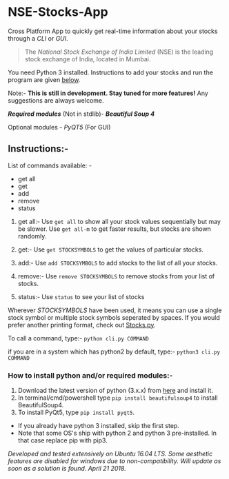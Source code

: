 # NSE-Stocks-App
Cross Platform App to quickly get real-time information about your stocks through a *CLI* or *GUI*.

> The *National Stock Exchange of India Limited* (NSE) is the leading stock exchange of India, located in Mumbai. 

You need Python 3 installed. Instructions to add your stocks and run the program are given [below](https://github.com/InfernoCoder11/NSE-Stocks-App#instructions-).

Note:- **This is still in development. Stay tuned for more features!** Any suggestions are always welcome.

***Required modules*** (Not in stdlib)-
  ***Beautiful Soup 4***
  
Optional modules -
  *PyQT5* (For GUI)

## Instructions:-
 List of commands available: -
   - get all
   - get
   - add
   - remove
   - status

   1) get all:-
     Use `get all` to show all your stock values sequentially but may be slower.
     Use `get all-m` to get faster results, but stocks are shown randomly.

   2) get:-
     Use `get STOCKSYMBOLS` to get the values of particular stocks.

   3) add:-
     Use `add STOCKSYMBOLS` to add stocks to the list of all your stocks.

   4) remove:-
     Use `remove STOCKSYMBOLS` to remove stocks from your list of stocks.

   5) status:-
     Use `status` to see your list of stocks

 Wherever *STOCKSYMBOLS* have been used, it means you can use a single stock symbol or multiple stock symbols seperated by spaces.
 If you would prefer another printing format, check out [Stocks.py](https://github.com/InfernoCoder11/NSE-Stocks-App/blob/master/Stocks.py).

 To call a command, type:-
   `python cli.py COMMAND`

 if you are in a system which has python2 by default, type:-
   `python3 cli.py COMMAND`

### How to install python and/or required modules:-
   1. Download the latest version of python (3.x.x) from [here](https://www.python.org/downloads/) and install it.
   2. In terminal/cmd/powershell type `pip install beautifulsoup4` to install BeautifulSoup4.
   3. To install PyQt5, type `pip install pyqt5`.
   - If you already have python 3 installed, skip the first step.
   - Note that some OS's ship with python 2 and python 3 pre-installed. In that case replace pip with pip3.

*Developed and tested extensively on Ubuntu 16.04 LTS. Some aesthetic features are disabled for windows due to non-compatibility. Will update as soon as a solution is found. April 21 2018.*
